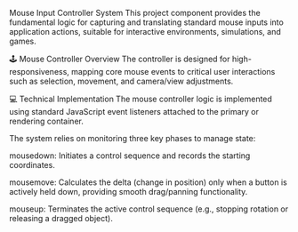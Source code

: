 Mouse Input Controller System
This project component provides the fundamental logic for capturing and translating standard mouse inputs into application actions, suitable for interactive environments, simulations, and games.

🕹️ Mouse Controller Overview
The controller is designed for high-responsiveness, mapping core mouse events to critical user interactions such as selection, movement, and camera/view adjustments.

💻 Technical Implementation
The mouse controller logic is implemented using standard JavaScript event listeners attached to the primary <canvas> or rendering container.

The system relies on monitoring three key phases to manage state:

mousedown: Initiates a control sequence and records the starting coordinates.

mousemove: Calculates the delta (change in position) only when a button is actively held down, providing smooth drag/panning functionality.

mouseup: Terminates the active control sequence (e.g., stopping rotation or releasing a dragged object).
